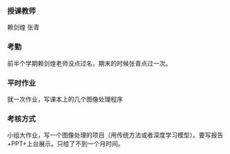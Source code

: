 ### 授课教师
赖剑煌 张青

### 考勤
前半个学期赖剑煌老师没点过名，期末的时候张青点过一次。

### 平时作业
就一次作业，写课本上的几个图像处理程序

### 考核方式
小组大作业，写一个图像处理的项目（用传统方法或者深度学习模型）。要写报告+PPT+上台展示。只给了不到一个月时间。
